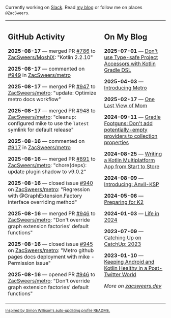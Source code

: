 Currently working on [Slack](https://slack.com/). Read [my blog](https://zacsweers.dev/) or follow me on places `@ZacSweers`.

<table><tr><td valign="top" width="60%">

## GitHub Activity
<!-- githubActivity starts -->
**2025-08-17** — merged PR [#786](https://github.com/ZacSweers/MoshiX/pull/786) to [ZacSweers/MoshiX](https://github.com/ZacSweers/MoshiX): "Kotlin 2.2.10"

**2025-08-17** — commented on [#949](https://github.com/ZacSweers/metro/issues/949#issuecomment-3194572674) in [ZacSweers/metro](https://github.com/ZacSweers/metro)

**2025-08-17** — merged PR [#947](https://github.com/ZacSweers/metro/pull/947) to [ZacSweers/metro](https://github.com/ZacSweers/metro): "update: Optimize metro docs workflow"

**2025-08-17** — merged PR [#948](https://github.com/ZacSweers/metro/pull/948) to [ZacSweers/metro](https://github.com/ZacSweers/metro): "cleanup: configured mike to use the `latest` symlink for default release"

**2025-08-16** — commented on [#917](https://github.com/ZacSweers/metro/issues/917#issuecomment-3193913392) in [ZacSweers/metro](https://github.com/ZacSweers/metro)

**2025-08-16** — merged PR [#891](https://github.com/ZacSweers/metro/pull/891) to [ZacSweers/metro](https://github.com/ZacSweers/metro): "chore(deps): update plugin shadow to v9.0.2"

**2025-08-16** — closed issue [#940](https://github.com/ZacSweers/metro/issues/940) on [ZacSweers/metro](https://github.com/ZacSweers/metro): "Regression with @GraphExtension.Factory interface overriding method"

**2025-08-16** — merged PR [#946](https://github.com/ZacSweers/metro/pull/946) to [ZacSweers/metro](https://github.com/ZacSweers/metro): "Don't override graph extension factories' default functions"

**2025-08-16** — closed issue [#945](https://github.com/ZacSweers/metro/issues/945) on [ZacSweers/metro](https://github.com/ZacSweers/metro): "Metro github pages docs deployment with mike - Permission issue"

**2025-08-16** — opened PR [#946](https://github.com/ZacSweers/metro/pull/946) to [ZacSweers/metro](https://github.com/ZacSweers/metro): "Don't override graph extension factories' default functions"
<!-- githubActivity ends -->
</td><td valign="top" width="40%">

## On My Blog
<!-- blog starts -->
**2025-07-01** — [Don't use Type-safe Project Accessors with Kotlin Gradle DSL](https://www.zacsweers.dev/dont-use-type-safe-project-accessors-with-kotlin-gradle-dsl/)

**2025-04-03** — [Introducing Metro](https://www.zacsweers.dev/introducing-metro/)

**2025-02-17** — [One Last View of Mom](https://www.zacsweers.dev/one-last-view-of-mom/)

**2024-09-11** — [Gradle Footguns: Don't add potentially-empty providers to collection properties](https://www.zacsweers.dev/gradle-footgun-adding-empty-providers-to-collection-properties/)

**2024-08-25** — [Writing a Kotlin Multiplatform App from Start to Store](https://www.zacsweers.dev/writing-a-kotlin-multiplatform-app-from-start-to-store/)

**2024-08-09** — [Introducing: Anvil-KSP](https://www.zacsweers.dev/introducing-anvil-ksp/)

**2024-05-06** — [Preparing for K2](https://www.zacsweers.dev/preparing-for-k2/)

**2024-01-03** — [Life in 2024](https://www.zacsweers.dev/life-in-2024/)

**2023-07-09** — [Catching Up on CatchUp: 2023](https://www.zacsweers.dev/catching-up-on-catchup-2023/)

**2023-01-10** — [Keeping Android and Kotlin Healthy in a Post-Twitter World](https://www.zacsweers.dev/keeping-android-healthy/)
<!-- blog ends -->
_More on [zacsweers.dev](https://zacsweers.dev/)_
</td></tr></table>

<sub><a href="https://simonwillison.net/2020/Jul/10/self-updating-profile-readme/">Inspired by Simon Willison's auto-updating profile README.</a></sub>